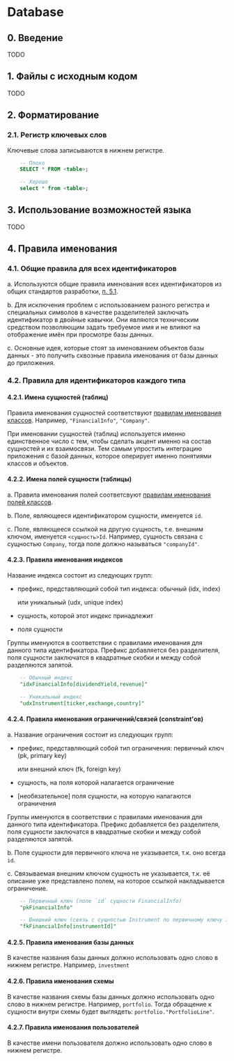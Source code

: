 # Database

## 0. Введение

TODO

## 1. Файлы с исходным кодом

TODO

## 2. Форматирование

### 2.1. Регистр ключевых слов

Ключевые слова записываются в нижнем регистре.

```sql
    -- Плохо
    SELECT * FROM <table>;

    -- Хорошо
    select * from <table>;
```

## 3. Использование возможностей языка

TODO

## 4. Правила именования

### 4.1. Общие правила для всех идентификаторов

a. Используются общие правила именования всех идентификаторов из общих стандартов разработки, [п. 5.1](../../common/README.md#51-------).

b. Для исключения проблем с использованием разного регистра и специальных символов в качестве разделителей заключать идентификатор в двойные кавычки. Они являются техническим средством позволяющим задать требуемое имя и не влияют на отображение имён при просмотре базы данных.

c. Основные идея, которые стоят за именованием объектов базы данных - это получить сквозные правила именования от базы данных до приложения.

### 4.2. Правила для идентификаторов каждого типа

#### 4.2.1. Имена сущностей \(таблиц\)

Правила именования сущностей соответствуют [правилам именования классов](../scripts/README.md#421----). Например, `"FinancialInfo"`, `"Company"`.

При именовании сущностей \(таблиц\) используется именно единственное число с тем, чтобы сделать акцент именно на состав сущностей и их взаимосвязи. Тем самым упростить интеграцию приложения с базой данных, которое оперирует именно понятиями классов и объектов.

#### 4.2.2. Имена полей сущности \(таблицы\)

a. Правила именования полей соответсвуют [правилам именования полей классов](../scripts/README.md#425--naming-convention---).

b. Поле, являющееся идентификатором сущности, именуется `id`.

c. Поле, являющееся ссылкой на другую сущность, т.е. внешним ключом, именуется `<сущность>Id`. Например, сущность связана с сущностью `Company`, тогда поле должно называться `"companyId"`.

#### 4.2.3. Правила именования индексов

Название индекса состоит из следующих групп:

* префикс, представляющий собой тип индекса: обычный \(idx, index\) 

  или уникальный \(udx, unique index\)

* сущность, которой этот индекс принадлежит
* поля сущности

Группы именуются в соответствии с правилами именования для данного типа идентификатора. Префикс добавляется без разделителя, поля сущности заключатся в квадратные скобки и между собой разделяются запятой.

```sql
    -- Обычный индекс
    "idxFinancialInfo[dividendYield,revenue]"

    -- Уникальный индекс
    "udxInstrument[ticker,exchange,country]"
```

#### 4.2.4. Правила именования ограничений/связей \(constraint'ов\)

a. Название ограничения состоит из следующих групп:

* префикс, представляющий собой тип ограничения: первичный ключ \(pk, primary key\)

  или внешний ключ \(fk, foreign key\)

* сущность, на поля которой налагается ограничение
* \[необязательное\] поля сущности, на которую налагаются ограничения

Группы именуются в соответствии с правилами именования для данного типа идентификатора. Префикс добавляется без разделителя, поля сущности заключатся в квадратные скобки и между собой разделяются запятой.

b. Поле сущности для первичного ключа не указывается, т.к. оно всегда `id`.

c. Связываемая внешним ключом сущность не указывается, т.к. её описание уже представлено полем, на которое ссылкой накладывается ограничение.

```sql
    -- Первичный ключ (поле `id` сущности FinancialInfo)
    "pkFinancialInfo"

    -- Внешний ключ (связь с сущностью Instrument по первичному ключу id)
    "fkFinancialInfo[instrumentId]"
```

#### 4.2.5. Правила именования базы данных

В качестве названия базы данных должно использовать одно слово в нижнем регистре. Например, `investment`

#### 4.2.6. Правила именования схемы

В качестве названия схемы базы данных должно использовать одно слово в нижнем регистре. Например, `portfolio`. Тогда обращение к сущности внутри схемы будет выглядеть: `portfolio."PortfolioLine"`.

#### 4.2.7. Правила именования пользователей

В качестве имени пользователя должно использовать одно слово в нижнем регистре.

